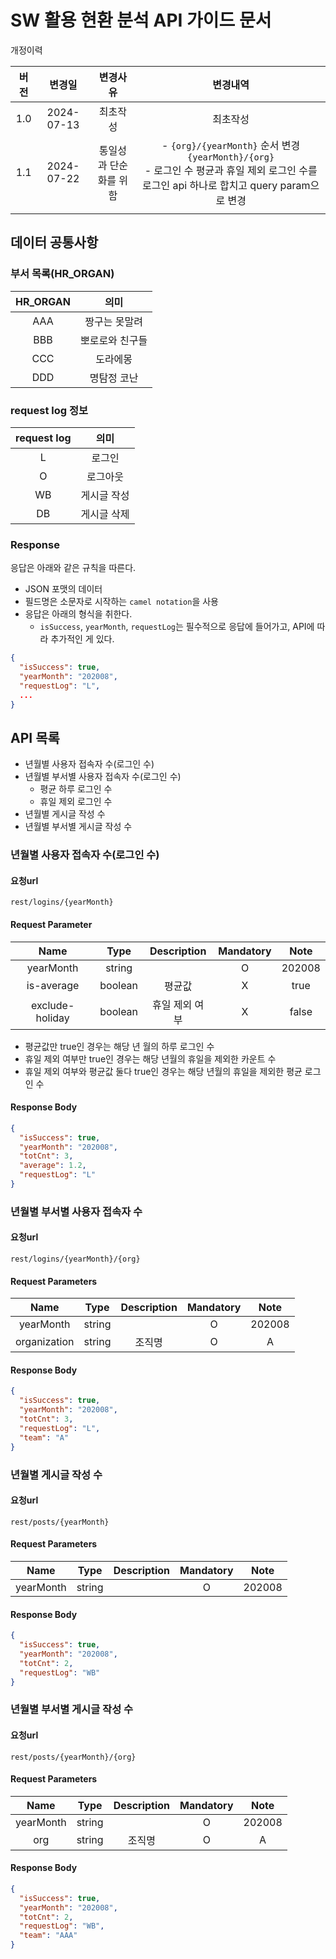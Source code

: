 # SW 활용 현환 분석 API 가이드 문서

개정이력

| 버전  |    변경일     |     변경사유     |                                                      변경내역                                                      |
|:---:|:----------:|:------------:|:--------------------------------------------------------------------------------------------------------------:|
| 1.0 | 2024-07-13 |     최초작성     |                                                      최초작성                                                      |
| 1.1 | 2024-07-22 | 통일성과 단순화를 위함 | - `{org}/{yearMonth}` 순서 변경 `{yearMonth}/{org}` <br> - 로그인 수 평균과 휴일 제외 로그인 수를 로그인 api 하나로 합치고 query param으로 변경 |
|     |            |              |                                                                                                                |

## 데이터 공통사항
### 부서 목록(HR_ORGAN)
|HR_ORGAN| 의미|
|:--:|:--:|
|AAA|짱구는 못말려|
|BBB|뽀로로와 친구들|
|CCC|도라에몽|
|DDD|명탐정 코난|

### request log 정보
| request log |   의미   |
|:-----------:|:------:|
|      L      |  로그인   |
|      O      |  로그아웃  |
|     WB      | 게시글 작성 |
|     DB      | 게시글 삭제 |

### Response
응답은 아래와 같은 규칙을 따른다.
- JSON 포맷의 데이터
- 필드명은 소문자로 시작하는 `camel notation`을 사용
- 응답은 아래의 형식을 취한다. 
  - `isSuccess`, `yearMonth`, `requestLog`는 필수적으로 응답에 들어가고, API에 따라 추가적인 게 있다.
```json
{
  "isSuccess": true,
  "yearMonth": "202008",
  "requestLog": "L",
  ...
}
```

## API 목록
- 년월별 사용자 접속자 수(로그인 수)
- 년월별 부서별 사용자 접속자 수(로그인 수)
  - 평균 하루 로그인 수
  - 휴일 제외 로그인 수
- 년월별 게시글 작성 수
- 년월별 부서별 게시글 작성 수

### 년월별 사용자 접속자 수(로그인 수)
#### 요청url
`rest/logins/{yearMonth}`

#### Request Parameter
|      Name       |  Type   | Description | Mandatory |  Note  |
|:---------------:|:-------:|:-----------:|:---------:|:------:|
|    yearMonth    | string  |             |     O     | 202008 |
|   is-average    | boolean |     평균값     |     X     |  true  |
| exclude-holiday | boolean |  휴일 제외 여부   |     X     | false  |
- 평균값만 true인 경우는 해당 년 월의 하루 로그인 수
- 휴일 제외 여부만 true인 경우는 해당 년월의 휴일을 제외한 카운트 수
- 휴일 제외 여부와 평균값 둘다 true인 경우는 해당 년월의 휴일을 제외한 평균 로그인 수
#### Response Body
```json
{
  "isSuccess": true,
  "yearMonth": "202008",
  "totCnt": 3,
  "average": 1.2,
  "requestLog": "L"
}
```

### 년월별 부서별 사용자 접속자 수
#### 요청url
`rest/logins/{yearMonth}/{org}`

#### Request Parameters
|     Name     |  Type  | Description | Mandatory |  Note  |
|:------------:|:------:|:-----------:|:---------:|:------:|
|  yearMonth   | string |             |     O     | 202008 |
| organization | string |     조직명     |     O     |   A    |

#### Response Body
```json
{
  "isSuccess": true,
  "yearMonth": "202008",
  "totCnt": 3,
  "requestLog": "L",
  "team": "A"
}
```

### 년월별 게시글 작성 수
#### 요청url
`rest/posts/{yearMonth}`
#### Request Parameters
|     Name     |  Type  | Description | Mandatory |  Note  |
|:------------:|:------:|:-----------:|:---------:|:------:|
|yearMonth|string|             |     O     | 202008 |
#### Response Body
```json
{
  "isSuccess": true,
  "yearMonth": "202008",
  "totCnt": 2,
  "requestLog": "WB"
}
```

### 년월별 부서별 게시글 작성 수
#### 요청url
`rest/posts/{yearMonth}/{org}`
#### Request Parameters
|   Name    |  Type  | Description | Mandatory |  Note  |
|:---------:|:------:|:-----------:|:---------:|:------:|
| yearMonth |string|             |     O     | 202008 |
|    org    |string|     조직명     |     O     |   A    |
#### Response Body
```json
{
  "isSuccess": true,
  "yearMonth": "202008",
  "totCnt": 2,
  "requestLog": "WB",
  "team": "AAA"
}
```